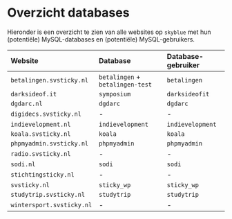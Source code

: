 # Overzicht databases

Hieronder is een overzicht te zien van alle websites op `skyblue` met  hun (potentiële) MySQL-databases en (potentiële) MySQL-gebruikers.

| Website                   | Database                          | Database-gebruiker    |
| :------------------------ | :-------------------------------- | :-------------------- |
| `betalingen.svsticky.nl`  | `betalingen` + `betalingen-test`  | `betalingen`          |
| `darksideof.it`           | `symposium`                       | `darksideofit`        |
| `dgdarc.nl`               | `dgdarc`                          | `dgdarc`              |
| `digidecs.svsticky.nl`    | *-*                               | *-*                   |
| `indievelopment.nl`       | `indievelopment`                  | `indievelopment`      |
| `koala.svsticky.nl`       | `koala`                           | `koala`               |
| `phpmyadmin.svsticky.nl`  | `phpmyadmin`                      | `phpmyadmin`          |
| `radio.svsticky.nl`       | *-*                               | *-*                   |
| `sodi.nl`                 | `sodi`                            | `sodi`                |
| `stichtingsticky.nl`      | *-*                               | *-*                   |
| `svsticky.nl`             | `sticky_wp`                       | `sticky_wp`           |
| `studytrip.svsticky.nl`   | `studytrip`                       | `studytrip`           |
| `wintersport.svsticky.nl` | *-*                               | *-*                   |
